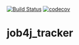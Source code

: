 [![Build Status](https://travis-ci.org/EDGE775/job4j_tracker.svg?branch=master)](https://travis-ci.org/EDGE775/job4j_tracker)
[![codecov](https://codecov.io/gh/EDGE775/job4j_tracker/branch/master/graph/badge.svg?token=T8N4TSUUPU)](https://codecov.io/gh/EDGE775/job4j_tracker)

# job4j_tracker